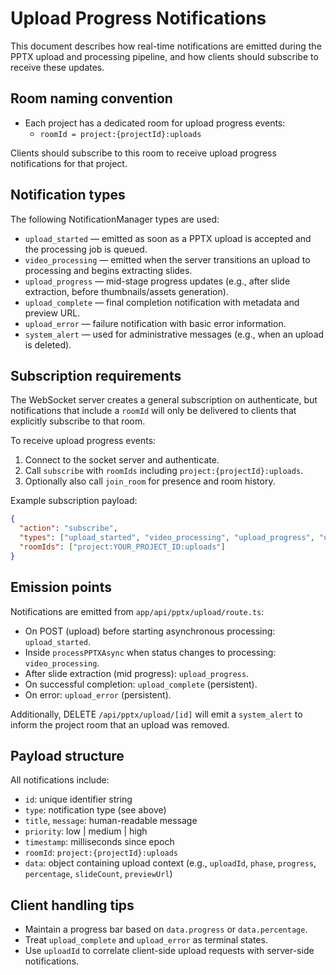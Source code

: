 # Upload Progress Notifications

This document describes how real-time notifications are emitted during the PPTX upload and processing pipeline, and how clients should subscribe to receive these updates.

## Room naming convention

- Each project has a dedicated room for upload progress events:
  - `roomId = project:{projectId}:uploads`

Clients should subscribe to this room to receive upload progress notifications for that project.

## Notification types

The following NotificationManager types are used:

- `upload_started` — emitted as soon as a PPTX upload is accepted and the processing job is queued.
- `video_processing` — emitted when the server transitions an upload to processing and begins extracting slides.
- `upload_progress` — mid-stage progress updates (e.g., after slide extraction, before thumbnails/assets generation).
- `upload_complete` — final completion notification with metadata and preview URL.
- `upload_error` — failure notification with basic error information.
- `system_alert` — used for administrative messages (e.g., when an upload is deleted).

## Subscription requirements

The WebSocket server creates a general subscription on authenticate, but notifications that include a `roomId` will only be delivered to clients that explicitly subscribe to that room.

To receive upload progress events:

1. Connect to the socket server and authenticate.
2. Call `subscribe` with `roomIds` including `project:{projectId}:uploads`.
3. Optionally also call `join_room` for presence and room history.

Example subscription payload:

```json
{
  "action": "subscribe",
  "types": ["upload_started", "video_processing", "upload_progress", "upload_complete", "upload_error"],
  "roomIds": ["project:YOUR_PROJECT_ID:uploads"]
}
```

## Emission points

Notifications are emitted from `app/api/pptx/upload/route.ts`:

- On POST (upload) before starting asynchronous processing: `upload_started`.
- Inside `processPPTXAsync` when status changes to processing: `video_processing`.
- After slide extraction (mid progress): `upload_progress`.
- On successful completion: `upload_complete` (persistent).
- On error: `upload_error` (persistent).

Additionally, DELETE `/api/pptx/upload/[id]` will emit a `system_alert` to inform the project room that an upload was removed.

## Payload structure

All notifications include:

- `id`: unique identifier string
- `type`: notification type (see above)
- `title`, `message`: human-readable message
- `priority`: low | medium | high
- `timestamp`: milliseconds since epoch
- `roomId`: `project:{projectId}:uploads`
- `data`: object containing upload context (e.g., `uploadId`, `phase`, `progress`, `percentage`, `slideCount`, `previewUrl`)

## Client handling tips

- Maintain a progress bar based on `data.progress` or `data.percentage`.
- Treat `upload_complete` and `upload_error` as terminal states.
- Use `uploadId` to correlate client-side upload requests with server-side notifications.
